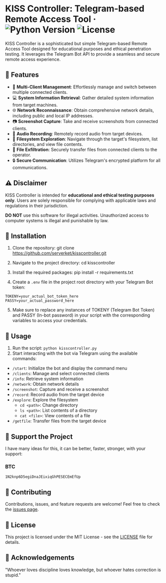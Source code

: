 # KISS Controller: Telegram-based Remote Access Tool &middot; ![Python Version](https://img.shields.io/badge/python-3.7%2B-blue) ![License](https://img.shields.io/badge/license-MIT-green)

KISS Controller is a sophisticated but simple Telegram-based Remote Access Tool designed for educational purposes and ethical penetration testing. It leverages the Telegram Bot API to provide a seamless and secure remote access experience.

## :rocket: Features

- :satellite: **Multi-Client Management**: Effortlessly manage and switch between multiple connected clients.
- :computer: **System Information Retrieval**: Gather detailed system information from target machines.
- :globe_with_meridians: **Network Reconnaissance**: Obtain comprehensive network details, including public and local IP addresses.
- :camera: **Screenshot Capture**: Take and receive screenshots from connected clients.
- :microphone: **Audio Recording**: Remotely record audio from target devices.
- :file_folder: **Filesystem Exploration**: Navigate through the target's filesystem, list directories, and view file contents.
- :open_file_folder: **File Exfiltration**: Securely transfer files from connected clients to the operator.
- :lock: **Secure Communication**: Utilizes Telegram's encrypted platform for all communications.

## :warning: Disclaimer

KISS Controller is intended for **educational and ethical testing purposes only**. Users are solely responsible for complying with applicable laws and regulations in their jurisdiction.

**DO NOT** use this software for illegal activities. Unauthorized access to computer systems is illegal and punishable by law.

## :wrench: Installation

1. Clone the repository:
git clone https://github.com/serverket/kisscontroller.git

2. Navigate to the project directory:
cd kisscontroller

3. Install the required packages:
pip install -r requirements.txt

4. Create a `.env` file in the project root directory with your Telegram Bot token:
```
TOKENY=your_actual_bot_token_here
PASSY=your_actual_password_here
```

5. Make sure to replace any instances of TOKENY (Telegram Bot Token) and PASSY (In-bot password) in your script with the corresponding variables to access your credentials.

## :rocket: Usage

1. Run the script:
```python kisscontroller.py```
2. Start interacting with the bot via Telegram using the available commands:
- `/start`: Initialize the bot and display the command menu
- `/clients`: Manage and select connected clients
- `/info`: Retrieve system information
- `/network`: Obtain network details
- `/screenshot`: Capture and receive a screenshot
- `/record`: Record audio from the target device
- `/explore`: Explore the filesystem
  - `cd <path>`: Change directory
  - `ls <path>`: List contents of a directory
  - `cat <file>`: View contents of a file
- `/getfile`: Transfer files from the target device

## :seedling: Support the Project  

I have many ideas for this, it can be better, faster, stronger, with your support:

### BTC
```
1N2knp6D5egiDnaJEixiqGhPESECEmEfUp
```

## :handshake: Contributing

Contributions, issues, and feature requests are welcome! Feel free to check the [issues page](https://github.com/yourusername/kisscontroller/issues).

## :scroll: License

This project is licensed under the MIT License - see the [LICENSE](LICENSE) file for details.

## :brain: Acknowledgements

"Whoever loves discipline loves knowledge, but whoever hates correction is stupid."